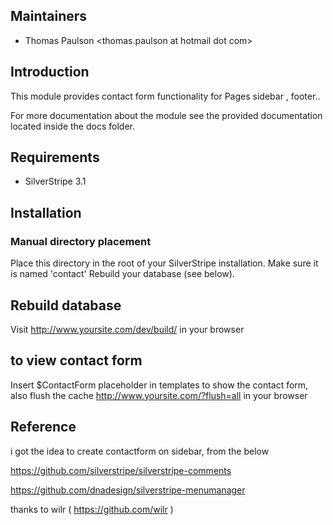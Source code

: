 ## Maintainers

 * Thomas Paulson
  <thomas.paulson at hotmail dot com>

## Introduction

This module provides contact form functionality for Pages sidebar , footer..

For more documentation about the module see the provided documentation located
inside the docs folder.

## Requirements

 * SilverStripe 3.1

## Installation

### Manual directory placement
Place this directory in the root of your SilverStripe installation.
Make sure it is named 'contact'
Rebuild your database (see below).
## Rebuild database
Visit http://www.yoursite.com/dev/build/ in your browser

##  to view contact form
Insert $ContactForm placeholder in templates to show the contact form, also flush the cache http://www.yoursite.com/?flush=all in your browser




## Reference
i got the idea to create contactform on sidebar, from the below 


https://github.com/silverstripe/silverstripe-comments

https://github.com/dnadesign/silverstripe-menumanager	

thanks to wilr ( https://github.com/wilr )
